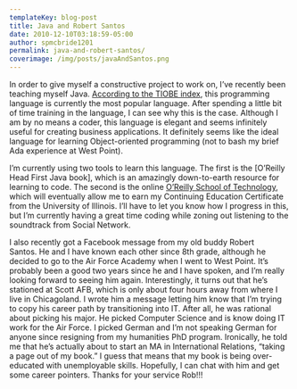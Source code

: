 ```yaml
---
templateKey: blog-post
title: Java and Robert Santos
date: 2010-12-10T03:18:59-05:00
author: spmcbride1201
permalink: java-and-robert-santos/
coverimage: /img/posts/javaAndSantos.png
---
```

In order to give myself a constructive project to work on, I’ve recently been teaching myself Java. [According to the TIOBE index](http://www.tiobe.com/index.php/content/paperinfo/tpci/index.html), this programming language is currently the most popular language. After spending a little bit of time training in the language, I can see why this is the case. Although I am by no means a coder, this language is elegant and seems infinitely useful for creating business applications. It definitely seems like the ideal language for learning Object-oriented programming (not to bash my brief Ada experience at West Point).

I’m currently using two tools to learn this language. The first is the [O’Reilly Head First Java book], which is an amazingly down-to-earth resource for learning to code. The second is the online [O’Reilly School of Technology](http://www.oreillyschool.com/), which will eventually allow me to earn my Continuing Education Certificate from the University of Illinois. I’ll have to let you know how I progress in this, but I’m currently having a great time coding while zoning out listening to the soundtrack from Social Network.

I also recently got a Facebook message from my old buddy Robert Santos. He and I have known each other since 8th grade, although he decided to go to the Air Force Academy when I went to West Point. It’s probably been a good two years since he and I have spoken, and I’m really looking forward to seeing him again. Interestingly, it turns out that he’s stationed at Scott AFB, which is only about four hours away from where I live in Chicagoland. I wrote him a message letting him know that I’m trying to copy his career path by transitioning into IT. After all, he was rational about picking his major. He picked Computer Science and is know doing IT work for the Air Force. I picked German and I’m not speaking German for anyone since resigning from my humanities PhD program. Ironically, he told me that he’s actually about to start an MA in International Relations, “taking a page out of my book.” I guess that means that my book is being over-educated with unemployable skills. Hopefully, I can chat with him and get some career pointers. Thanks for your service Rob!!!
